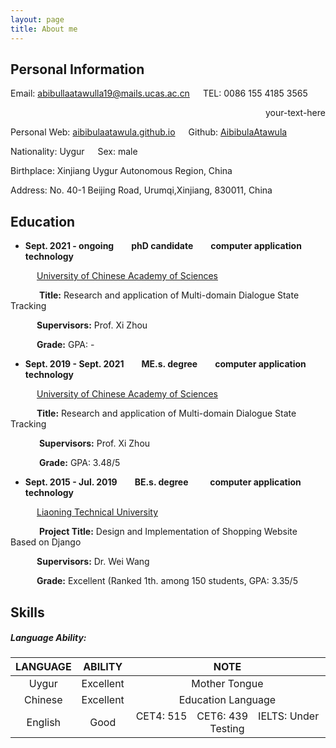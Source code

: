 ```yaml
---
layout: page
title: About me
---
```

## Personal Information

Email: abibullaatawulla19@mails.ucas.ac.cn&ensp;&ensp;&ensp;TEL: 0086 155 4185 3565      <div style="text-align: right"> your-text-here </div>    

Personal Web: [aibibulaatawula.github.io](https://aibibulaatawula.github.io/)&ensp;&ensp;&ensp;Github: [AibibulaAtawula](https://www.github.com/AibibulaAtawula)

Nationality: Uygur&ensp;&ensp;&ensp;Sex: male        

Birthplace: Xinjiang Uygur Autonomous Region, China     

Address:  No. 40-1 Beijing Road, Urumqi,Xinjiang, 830011, China           

## Education

- **Sept. 2021 - ongoing&ensp;&ensp;&ensp;&ensp;phD candidate&ensp;&ensp;&ensp;&ensp;computer application technology**

&ensp;&ensp;&ensp;&ensp;&ensp;&ensp;[University of Chinese Academy of Sciences ](https://www.ucas.ac.cn)

&ensp;&ensp;&ensp;&ensp;&ensp;&ensp; **Title:** Research and application of Multi-domain Dialogue State Tracking

&ensp;&ensp;&ensp;&ensp;&ensp;&ensp;**Supervisors:**  Prof. Xi Zhou

&ensp;&ensp;&ensp;&ensp;&ensp;&ensp;**Grade:**   GPA: -

- **Sept. 2019 - Sept. 2021&ensp;&ensp;&ensp;&ensp;ME.s. degree&ensp;&ensp;&ensp;&ensp;computer application technology**                 

&ensp;&ensp;&ensp;&ensp;&ensp;&ensp;[University of Chinese Academy of Sciences ](https://www.ucas.ac.cn/)

&ensp;&ensp;&ensp;&ensp;&ensp;&ensp;**Title:** Research and application of Multi-domain Dialogue State Tracking

&ensp;&ensp;&ensp;&ensp;&ensp;&ensp; **Supervisors:**  Prof. Xi Zhou

&ensp;&ensp;&ensp;&ensp;&ensp;&ensp; **Grade:**   GPA: 3.48/5

- **Sept. 2015 - Jul. 2019&ensp;&ensp;&ensp;&ensp;BE.s. degree &ensp;&ensp;&ensp;&ensp; computer application technology**       

&ensp;&ensp;&ensp;&ensp;&ensp;&ensp;[Liaoning Technical University ](https://www.lntu.edu.cn)

&ensp;&ensp;&ensp;&ensp;&ensp;&ensp; **Project Title:** Design and Implementation of Shopping Website Based on Django

&ensp;&ensp;&ensp;&ensp;&ensp;&ensp;**Supervisors:**  Dr. Wei Wang

&ensp;&ensp;&ensp;&ensp;&ensp;&ensp;**Grade:**   Excellent (Ranked 1th.  among 150 students, GPA: 3.35/5

## Skills

##### Language Ability:

| LANGUAGE |  ABILITY  |                             NOTE                             |
| :------: | :-------: | :----------------------------------------------------------: |
|  Uygur   | Excellent |                        Mother Tongue                         |
| Chinese  | Excellent |                      Education Language                      |
| English  |   Good    | CET4: 515&ensp;&ensp;CET6: 439&ensp;&ensp;IELTS: Under Testing |



